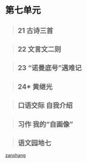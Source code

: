 # 第七单元

<Ebook grade="xxyw4b" :pages="99" :paged="99" ></Ebook>

> ## 21 古诗三首

<Ebook grade="xxyw4b" :pages="100" :paged="101" ></Ebook>

> ## 22 文言文二则

<Ebook grade="xxyw4b" :pages="102" :paged="103" ></Ebook>

> ## 23 “诺曼底号”遇难记

<Ebook grade="xxyw4b" :pages="104" :paged="110" ></Ebook>

> ## 24* 黄继光

<Ebook grade="xxyw4b" :pages="111" :paged="114" ></Ebook>

> ## 口语交际 自我介绍

<Ebook grade="xxyw4b" :pages="115" :paged="115" ></Ebook>

> ## 习作 我的“自画像”

<Ebook grade="xxyw4b" :pages="116" :paged="116" ></Ebook>

> ## 语文园地七

<Ebook grade="xxyw4b" :pages="117" :paged="118" ></Ebook>

[zanshang](../res/zanshang.md ':include')